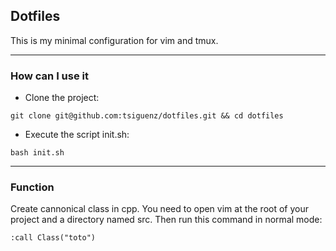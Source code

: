 ## Dotfiles

This is my minimal configuration for vim and tmux.

---

### How can I use it

- Clone the project:

```
git clone git@github.com:tsiguenz/dotfiles.git && cd dotfiles
```

- Execute the script init.sh:

```
bash init.sh
```

---

### Function

Create cannonical class in cpp. You need to open vim at the root of your project and a directory named src. Then run this command in normal mode:

```vim
:call Class("toto")
```
